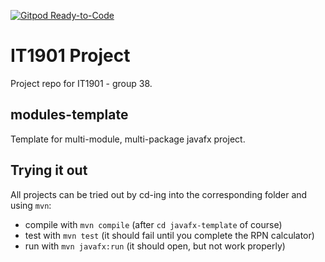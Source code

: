 [![Gitpod Ready-to-Code](https://img.shields.io/badge/Gitpod-Ready--to--Code-blue?logo=gitpod)](https://gitpod.stud.ntnu.no/#https://gitlab.stud.idi.ntnu.no/it1901/groups-2021/gr2138/gr2138/-/tree/main/)
# IT1901 Project

Project repo for IT1901 - group 38.

## modules-template

Template for  multi-module, multi-package javafx project.

## Trying it out

All projects can be tried out by cd-ing into the corresponding folder and using `mvn`:

- compile with `mvn compile` (after `cd javafx-template` of course)
- test with `mvn test` (it should fail until you complete the RPN calculator)
- run with `mvn javafx:run` (it should open, but not work properly)
